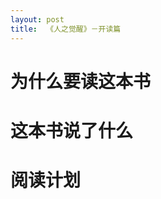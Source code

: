 ```yaml
---
layout: post
title:  《人之觉醒》－开读篇
---
```


# 为什么要读这本书
# 这本书说了什么
# 阅读计划
<!--stackedit_data:
eyJoaXN0b3J5IjpbLTU5MjA4Mjc4Nl19
-->
